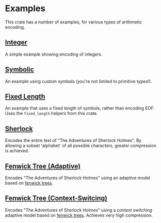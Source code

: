 # Examples

This crate has a number of examples, for various types of arithmetic encoding.

## [Integer](./integer.rs)

A simple example showing encoding of integers.

## [Symbolic](./symbolic.rs)

An example using custom symbols (you're not limited to primitive types!).

## [Fixed Length](./fixed_length.rs)

An example that uses a fixed length of symbols, rather than encoding EOF. Uses the `fixed_length` helpers from this crate.

## [Sherlock](./sherlock.rs)

Encodes the entire text of "The Adventures of Sherlock Holmes". By allowing a subset 'alphabet' of all possible characters, greater compression is achieved.

## [Fenwick Tree (Adaptive)](./fenwick_adaptive.rs)

Encodes "The Adventures of Sherlock Holmes" using an adaptive model based on [fenwick trees](https://en.wikipedia.org/wiki/Fenwick_tree).

## [Fenwick Tree (Context-Switcing)](./fenwick_adaptive.rs)

Encodes "The Adventures of Sherlock Holmes" using a *context switching* adaptive model based on [fenwick trees](https://en.wikipedia.org/wiki/Fenwick_tree). Achieves very high compression.
